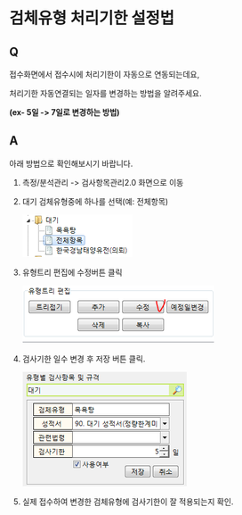 # 검체유형 처리기한 설정법

## Q

접수화면에서 접수시에 처리기한이 자동으로 연동되는데요,

처리기한 자동연결되는 일자를 변경하는 방법을 알려주세요.

**\(ex- 5일 -&gt; 7일로 변경하는 방법\)**

## A

아래 방법으로 확인해보시기 바랍니다.

1. 측정/분석관리 -&gt; 검사항목관리2.0 화면으로 이동  
2. 대기 검체유형중에 하나를 선택\(예: 전체항목\)  

   ![](../.gitbook/assets/01%20%284%29.png)

3. 유형트리 편집에 수정버튼 클릭  

   ![](../.gitbook/assets/02%20%2864%29.png)

4. 검사기한 일수 변경 후 저장 버튼 클릭.  

   ![](../.gitbook/assets/03%20%2822%29.png)

5. 실제 접수하여 변경한 검체유형에 검사기한이 잘 적용되는지 확인.  

